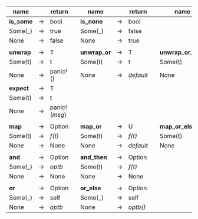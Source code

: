 | name        |    | return        |   | name          |    | return    |   | name               |    | return      | 
|-------------|----|---------------|---|---------------|----|-----------|---|--------------------|----|-------------|
| **is_some** | -> | bool          |   | **is_none**   | -> | bool      |   |                    |    |             |
| Some(_)     | -> | true          |   | Some(_)       | -> | false     |   |                    |    |             |
| None        | -> | false         |   | None          | -> | true      |   |                    |    |             |
|             |    |               |   |               |    |           |   |                    |    |             |
| **unwrap**  | -> | T             |   | **unwrap_or** | -> | T         |   | **unwrap_or_else** | -> | T           |
| Some(t)     | -> | t             |   | Some(t)       | -> | t         |   | Some(t)            | -> | t           |
| None        | -> | panic!()      |   | None          | -> | *default* |   | None               | -> | *default()* |
| **expect**  | -> | T             |   |               |    |           |   |                    |    |             |
| Some(t)     | -> | t             |   |               |    |           |   |                    |    |             |
| None        | -> | panic!(*msg*) |   |               |    |           |   |                    |    |             |
|             |    |               |   |               |    |           |   |                    |    |             |
| **map**     | -> | Option<U>     |   | **map_or**    | -> | U         |   | **map_or_else**    | -> | U           |
| Some(t)     | -> | *f(*t*)*      |   | Some(t)       | -> | *f(*t*)*  |   | Some(t)            | -> | *f(*t*)*    |
| None        | -> | None          |   | None          | -> | *default* |   | None               | -> | *default()* |
|             |    |               |   |               |    |           |   |                    |    |             |
| **and**     | -> | Option<U>     |   | **and_then**  | -> | Option<U> |   |                    |    |             |
| Some(_)     | -> | *optb*        |   | Some(t)       | -> | *f(*t*)*  |   |                    |    |             |
| None        | -> | None          |   | None          | -> | None      |   |                    |    |             |
|             |    |               |   |               |    |           |   |                    |    |             |
| **or**      | -> | Option<T>     |   | **or_else**   | -> | Option<T> |   |                    |    |             |
| Some(_)     | -> | self          |   | Some(_)       | -> | self      |   |                    |    |             |
| None        | -> | *optb*        |   | None          | -> | *optb()*  |   |                    |    |             |
